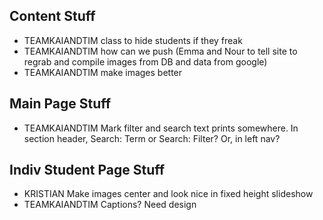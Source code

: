 ## Content Stuff
* TEAMKAIANDTIM class to hide students if they freak
* TEAMKAIANDTIM how can we push (Emma and Nour to tell site to regrab and compile images from DB and data from google)
* TEAMKAIANDTIM make images better

## Main Page Stuff
* TEAMKAIANDTIM Mark filter and search text prints somewhere. In section header, Search: Term or Search: Filter? Or, in left nav?

## Indiv Student Page Stuff
* KRISTIAN Make images center and look nice in fixed height slideshow
* TEAMKAIANDTIM Captions? Need design
